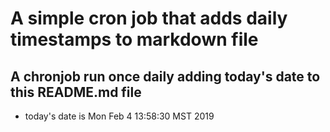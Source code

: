 A simple cron job that adds daily timestamps to markdown file
============================================================
## A chronjob run once daily adding today's date to this README.md file
* today's date is Mon Feb  4 13:58:30 MST 2019
